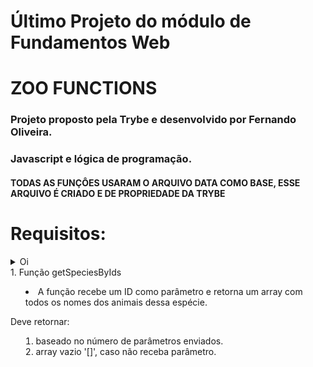 # Último Projeto do módulo de Fundamentos Web
# ZOO FUNCTIONS

### Projeto proposto pela Trybe e desenvolvido por Fernando Oliveira.
### Javascript  e lógica de programação.

#### TODAS AS FUNÇÔES USARAM O ARQUIVO DATA COMO BASE, ESSE ARQUIVO É CRIADO E DE PROPRIEDADE DA TRYBE


# Requisitos:
<details>
<summary>Oi<br>
1. Função getSpeciesByIds

- A função recebe um ID como parâmetro e retorna um array com todos os nomes dos animais dessa espécie.

Deve retornar:
1. baseado no número de parâmetros enviados.
2. array vazio '[]', caso não receba parâmetro.
  
</details>
